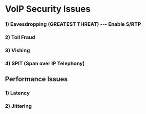 # VoIP Security Issues

### 1) Eavesdropping (GREATEST THREAT) --- Enable S/RTP

### 2) Toll Fraud

### 3) Vishing

### 4) SPIT (Span over IP Telephony)

## Performance Issues

### 1) Latency

### 2) Jittering
